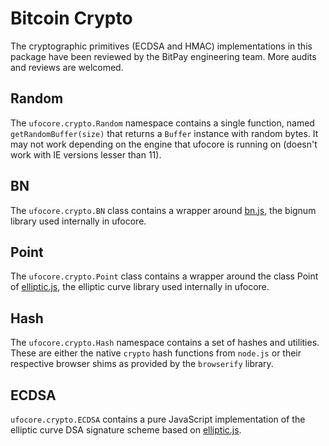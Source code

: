 # Bitcoin Crypto
The cryptographic primitives (ECDSA and HMAC) implementations in this package have been reviewed by the BitPay engineering team. More audits and reviews are welcomed.

## Random
The `ufocore.crypto.Random` namespace contains a single function, named `getRandomBuffer(size)` that returns a `Buffer` instance with random bytes. It may not work depending on the engine that ufocore is running on (doesn't work with IE versions lesser than 11).

## BN
The `ufocore.crypto.BN` class contains a wrapper around [bn.js](https://github.com/indutny/bn.js), the bignum library used internally in ufocore.

## Point
The `ufocore.crypto.Point` class contains a wrapper around the class Point of [elliptic.js](https://github.com/indutny/elliptic), the elliptic curve library used internally in ufocore.

## Hash
The `ufocore.crypto.Hash` namespace contains a set of hashes and utilities. These are either the native `crypto` hash functions from `node.js` or their respective browser shims as provided by the `browserify` library.

## ECDSA
`ufocore.crypto.ECDSA` contains a pure JavaScript implementation of the elliptic curve DSA signature scheme based on [elliptic.js](https://github.com/indutny/elliptic).
